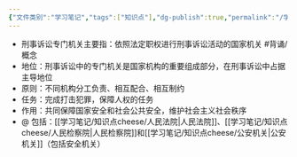 ```yaml
---
{"文件类别":"学习笔记","tags":["知识点"],"dg-publish":true,"permalink":"/学习笔记/知识点cheese/刑事诉讼专门机关/","dgPassFrontmatter":true}
---
```


- 刑事诉讼专门机关主要指：依照法定职权进行刑事诉讼活动的国家机关 #背诵/概念 
- 地位：刑事诉讼中的专门机关是国家机构的重要组成部分，在刑事诉讼中占据主导地位
- 原则：不同机构分工负责、相互配合、相互制约
- 任务：完成打击犯罪，保障人权的任务
- 作用：共同保障国家安全和社会公共安全，维护社会主义社会秩序
- @ 包括：[[学习笔记/知识点cheese/人民法院\|人民法院]]、[[学习笔记/知识点cheese/人民检察院\|人民检察院]]和[[学习笔记/知识点cheese/公安机关\|公安机关]]（包括安全机关）

